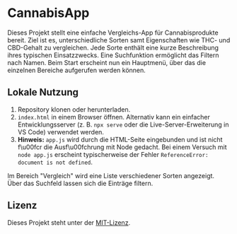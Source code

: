 # CannabisApp

Dieses Projekt stellt eine einfache Vergleichs-App für Cannabisprodukte bereit. 
Ziel ist es, unterschiedliche Sorten samt Eigenschaften wie THC- und CBD-Gehalt
zu vergleichen. Jede Sorte enthält eine kurze Beschreibung ihres
typischen Einsatzzwecks. Eine Suchfunktion ermöglicht das Filtern nach Namen.
Beim Start erscheint nun ein Hauptmenü, über das die einzelnen Bereiche
aufgerufen werden können.

## Lokale Nutzung

1. Repository klonen oder herunterladen.
2. `index.html` in einem Browser öffnen. Alternativ kann ein einfacher
   Entwicklungsserver (z. B. `npx serve` oder die Live-Server-Erweiterung in VS Code)
   verwendet werden.
3. **Hinweis:** `app.js` wird durch die HTML-Seite eingebunden und ist nicht f\u00fcr
   die Ausf\u00fchrung mit Node gedacht. Bei einem Versuch mit `node app.js` erscheint
   typischerweise der Fehler `ReferenceError: document is not defined`.

Im Bereich "Vergleich" wird eine Liste verschiedener Sorten angezeigt. Über das
Suchfeld lassen sich die Einträge filtern.

## Lizenz

Dieses Projekt steht unter der [MIT-Lizenz](LICENSE).
